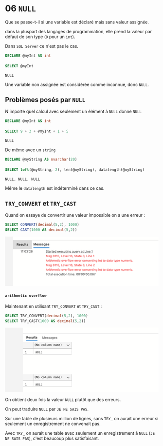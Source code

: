 # 06 `NULL`

Que se passe-t-il si une variable est déclaré mais sans valeur assignée.

dans la pluspart des langages de programmation, elle prend la valeur par défaut de son type (`0` pour un `int`).

Dans `SQL Server` ce n'est pas le cas.

```sql
DECLARE @myInt AS int

SELECT @myInt
```

```
NULL
```

Une variable non assignée est considérée comme inconnue, donc `NULL`.



## Problèmes posés par `NULL`

N'importe quel calcul avec seulement un élément à `NULL` donne `NULL`

```sql
DECLARE @myInt AS int

SELECT 9 + 3 + @myInt + 1 + 5
```

```
NULL
```

De même avec un `string`

```sql
DECLARE @myString AS nvarchar(20)

SELECT left(@myString, 2), len(@myString), datalength(@myString)
```

```
NULL, NULL, NULL
```

Même le `datalength` est indéterminé dans ce cas.



## `TRY_CONVERT` et `TRY_CAST`

Quand on essaye de convertir une valeur impossible on a une erreur :

```sql
SELECT CONVERT(decimal(5,2), 1000)
SELECT CAST(1000 AS decimal(5,2))
```

<img src="assets/error-convert-and-cast-pcu.png" alt="error-convert-and-cast-pcu" style="zoom:50%;" />

#### `arithmetic overflow`

Maintenant en utilisant `TRY_CONVERT` et `TRY_CAST` :

```sql
SELECT TRY_CONVERT(decimal(5,2), 1000)
SELECT TRY_CAST(1000 AS decimal(5,2))
```

<img src="assets/two-times-null-value-iip.png" alt="two-times-null-value-iip" style="zoom:50%;" />

On obtient deux fois la valeur `NULL` plutôt que des erreurs.

On peut traduire `NULL` par `JE NE SAIS PAS`.

Sur une table de plusieurs million de lignes, sans `TRY_` on aurait une erreur si seulement un enregistrement ne convenait pas.

Avec `TRY_` on aurait une table avec seulement un enregistrement à `NULL` (`JE NE SAIS PAS`), c'est beaucoup plus satisfaisant.